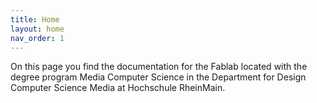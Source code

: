```yaml
---
title: Home
layout: home
nav_order: 1
---
```

On this page you find the documentation for the Fablab located with the degree program Media Computer Science in the Department for Design Computer Science Media at Hochschule RheinMain.